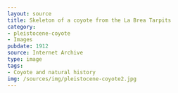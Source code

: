 ```yaml
---
layout: source
title: Skeleton of a coyote from the La Brea Tarpits
category: 
- pleistocene-coyote
- Images
pubdate: 1912
source: Internet Archive
type: image
tags:
- Coyote and natural history
img: /sources/img/pleistocene-coyote2.jpg
---
```



